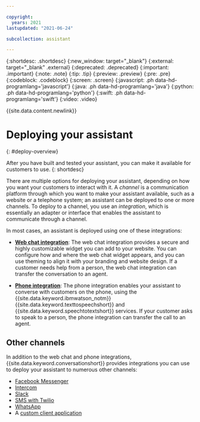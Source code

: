 ```yaml
---

copyright:
  years: 2021
lastupdated: "2021-06-24"

subcollection: assistant

---
```


{:shortdesc: .shortdesc}
{:new_window: target="_blank"}
{:external: target="_blank" .external}
{:deprecated: .deprecated}
{:important: .important}
{:note: .note}
{:tip: .tip}
{:preview: .preview}
{:pre: .pre}
{:codeblock: .codeblock}
{:screen: .screen}
{:javascript: .ph data-hd-programlang='javascript'}
{:java: .ph data-hd-programlang='java'}
{:python: .ph data-hd-programlang='python'}
{:swift: .ph data-hd-programlang='swift'}
{:video: .video}

{{site.data.content.newlink}}

# Deploying your assistant
{: #deploy-overview}

After you have built and tested your assistant, you can make it available for customers to use.
{: shortdesc}

There are multiple options for deploying your assistant, depending on how you want your customers to interact with it. A _channel_ is a communication platform through which you want to make your assistant available, such as a website or a telephone system; an assistant can be deployed to one or more channels. To deploy to a channel, you use an _integration_, which is essentially an adapter or interface that enables the assistant to communicate through a channel.

In most cases, an assistant is deployed using one of these integrations:

- [**Web chat integration**](/docs/assistant?topic=assistant-deploy-web-chat): The web chat integration provides a secure and highly customizable widget you can add to your website. You can configure how and where the web chat widget appears, and you can use theming to align it with your branding and website design. If a customer needs help from a person, the web chat integration can transfer the conversation to an agent.

- [**Phone integration**](/docs/assistant?topic=assistant-deploy-phone): The phone integration enables your assistant to converse with customers on the phone, using the {{site.data.keyword.ibmwatson_notm}} {{site.data.keyword.texttospeechshort}} and {{site.data.keyword.speechtotextshort}} services. If your customer asks to speak to a person, the phone integration can transfer the call to an agent.

## Other channels

In addition to the web chat and phone integrations, {{site.data.keyword.conversationshort}} provides integrations you can use to deploy your assistant to numerous other channels:

- [Facebook Messenger](/docs/assistant?topic=assistant-deploy-facebook)
- [Intercom](/docs/assistant?topic=assistant-deploy-intercom)
- [Slack](/docs/assistant?topic=assistant-deploy-slack)
- [SMS with Twilio](/docs/assistant?topic=assistant-deploy-sms)
- [WhatsApp](/docs/assistant?topic=assistant-deploy-whatsapp)
- A [custom client application](/docs/assistant?topic=assistant-deploy-custom-app)
